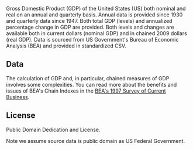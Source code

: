 Gross Domestic Product (GDP) of the United States (US) both nominal and real on
an annual and quarterly basis. Annual data is provided since 1930 and quarterly
data since 1947. Both total GDP (levels) and annualized percentage change in
GDP are provided. Both levels and changes are available both in current dollars
(nominal GDP) and in chained 2009 dollars (real GDP). Data is sourced from US
Government's Bureau of Economic Analysis (BEA) and provided in standardized
CSV.

## Data

The calculation of GDP and, in particular, chained measures of GDP involves
some complexities. You can read more about the benefits and issues of BEA's
Chain Indexes in the [BEA's 1997 Survey of Current Business][bea-1997].

[bea-1997]: http://www2.econ.iastate.edu/classes/econ302/vandewetering/BEA.html

## License

Public Domain Dedication and License.

Note we assume source data is public domain as US Federal Government.

